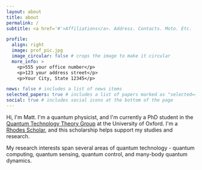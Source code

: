 ```yaml
---
layout: about
title: about
permalink: /
subtitle: <a href='#'>Affiliations</a>. Address. Contacts. Moto. Etc.

profile:
  align: right
  image: prof_pic.jpg
  image_circular: false # crops the image to make it circular
  more_info: >
    <p>555 your office number</p>
    <p>123 your address street</p>
    <p>Your City, State 12345</p>

news: false # includes a list of news items
selected_papers: true # includes a list of papers marked as "selected={true}"
social: true # includes social icons at the bottom of the page
---
```


Hi, I'm Matt. I'm a quantum physicist, and I'm currently a PhD student in the [Quantum Technology Theory Group](https://qtechtheory.org/) at the University of Oxford. I'm a [Rhodes Scholar](https://www.rhodeshouse.ox.ac.uk/scholarships/the-rhodes-scholarship/), and this scholarship helps support my studies and research.

My research interests span several areas of quantum technology - quantum computing, quantum sensing, quantum control, and many-body quantum dynamics.
